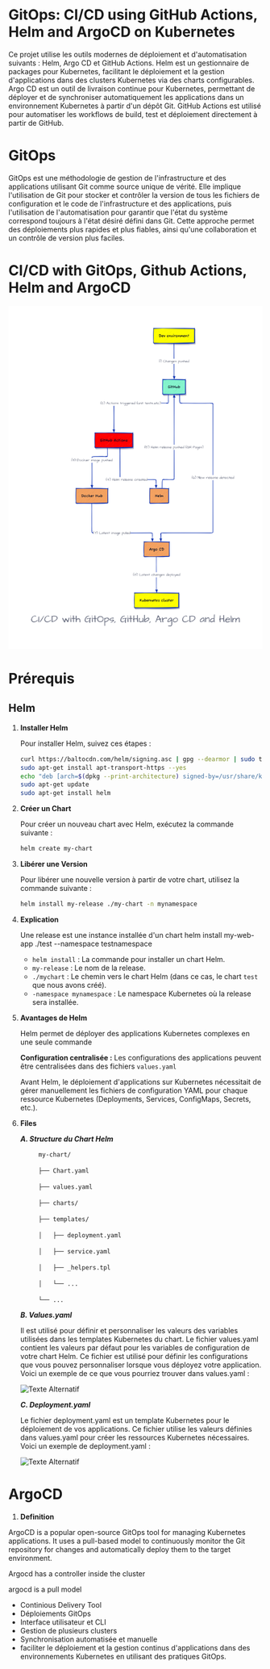 # GitOps: CI/CD using GitHub Actions, Helm and ArgoCD on Kubernetes

Ce projet utilise les outils modernes de déploiement et d'automatisation suivants : Helm, Argo CD et GitHub Actions.
Helm est un gestionnaire de packages pour Kubernetes, facilitant le déploiement et la gestion d'applications dans des clusters Kubernetes via des charts configurables. 
Argo CD est un outil de livraison continue pour Kubernetes, permettant de déployer et de synchroniser automatiquement les applications dans un environnement Kubernetes à partir d'un dépôt Git.
GitHub Actions est utilisé pour automatiser les workflows de build, test et déploiement directement à partir de GitHub.

# GitOps
GitOps est une méthodologie de gestion de l'infrastructure et des applications utilisant Git comme source unique de vérité. Elle implique l'utilisation de Git pour stocker et contrôler la version de tous les fichiers de configuration et le code de l'infrastructure et des applications, puis l'utilisation de l'automatisation pour garantir que l'état du système correspond toujours à l'état désiré défini dans Git. Cette approche permet des déploiements plus rapides et plus fiables, ainsi qu'une collaboration et un contrôle de version plus faciles.

# CI/CD with GitOps, Github Actions, Helm and ArgoCD
![Texte Alternatif](images/cicd-pipeline.png)

# Prérequis
## Helm
1. **Installer Helm**

   Pour installer Helm, suivez ces étapes :

   ```bash
   curl https://baltocdn.com/helm/signing.asc | gpg --dearmor | sudo tee /usr/share/keyrings/helm.gpg > /dev/null
   sudo apt-get install apt-transport-https --yes
   echo "deb [arch=$(dpkg --print-architecture) signed-by=/usr/share/keyrings/helm.gpg] https://baltocdn.com/helm/stable/debian/ all main" | sudo tee /etc/apt/sources.list.d/helm-stable-debian.list
   sudo apt-get update
   sudo apt-get install helm

2. **Créer un Chart**

   Pour créer un nouveau chart avec Helm, exécutez la commande suivante :
   ```bash
   helm create my-chart

3. **Libérer une Version**

   Pour libérer une nouvelle version à partir de votre chart, utilisez la commande suivante :
   ```bash
   helm install my-release ./my-chart -n mynamespace

4. **Explication**

   Une release est une instance installée d'un chart
   helm install my-web-app ./test --namespace testnamespace
   
   - `helm install` : La commande pour installer un chart Helm.
   - `my-release` : Le nom de la release.
   - `./mychart` : Le chemin vers le chart Helm (dans ce cas, le chart `test` que nous avons créé).
   - `-namespace mynamespace` : Le namespace Kubernetes où la release sera installée.

5. **Avantages de Helm**

   Helm permet de déployer des applications Kubernetes complexes en une seule commande
   
   **Configuration centralisée :** Les configurations des applications peuvent être centralisées dans des fichiers `values.yaml` 
   
   Avant Helm, le déploiement d'applications sur Kubernetes nécessitait de gérer manuellement les fichiers de configuration YAML pour chaque ressource Kubernetes (Deployments, Services, ConfigMaps, Secrets, etc.).

6. **Files**

   ***A. Structure du Chart Helm***

            my-chart/

            ├── Chart.yaml

            ├── values.yaml

            ├── charts/

            ├── templates/

            │   ├── deployment.yaml

            │   ├── service.yaml

            │   ├── _helpers.tpl

            │   └── ...

            └── ...


   ***B. Values.yaml***

      Il est utilisé pour définir et personnaliser les valeurs des variables utilisées dans les templates Kubernetes du chart.
      Le fichier values.yaml contient les valeurs par défaut pour les variables de configuration de votre chart Helm. Ce fichier est utilisé pour définir les configurations que vous pouvez personnaliser lorsque vous déployez votre application. Voici un exemple de ce         que vous pourriez trouver dans values.yaml :

      ![Texte Alternatif](images/image.png)
   
   ***C. Deployment.yaml***

      Le fichier deployment.yaml est un template Kubernetes pour le déploiement de vos applications. Ce fichier utilise les valeurs définies dans values.yaml pour créer les ressources Kubernetes nécessaires. Voici un exemple de deployment.yaml :

      ![Texte Alternatif](images/image1.png)

# ArgoCD 

   1. **Definition**
   
   ArgoCD is a popular open-source GitOps tool for managing Kubernetes applications. It uses a pull-based model to continuously monitor the Git repository for changes and automatically deploy them to the target environment.
   
   Argocd has a controller inside the cluster 
   
   argocd is a pull model

   - Continious Delivery Tool
   - Déploiements GitOps
   - Interface utilisateur et CLI
   - Gestion de plusieurs clusters
   - Synchronisation automatisée et manuelle
   - faciliter le déploiement et la gestion continus d'applications dans des environnements Kubernetes en utilisant des pratiques GitOps.

      
